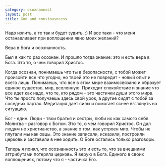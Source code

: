 ```yaml
--- 
category: osoznannost
layout: post
title: God and consiousncess
---
```

Надо излить, а то так и будет зудить. :)
И все таки - что меня останавливает при воплощении явно моих желаний?

Вера в Бога и осознанность.

Был я как то раз осознан. И прошло тогда знание: это и есть вера в Бога. Это то, о чем говорил Христос.

Когда осознан, понимаешь что ты в безопасности, с тобой может произойти все что угодно, но твоей это не повредит -
новый опыт и всего лишь. Понимаешь, что все в этом мире взаимосвязано и образует единое существо, мир, вселенную.
Приходит спокойствие и знание что все идет как надо, что те, кто рядом - это частички души этого мира. Что ты просто получаешь
здесь свой урок, а другие сидят с тобой за соседних партах. Медитация дает силы и помогает яснее взглянуть на ситуацию.

Бог - един. Люди - твои братья и сестры, люби их как самого себя. Молитва - разговор с Богом. Это то, о чем говорил Христос.
Он дал людям не христианство, а знание о том, как устроен мир. Чтобы не плутали мы как овцы. Это знание записали, исказили,
построили церковь и заставили в нее ходить. О Боге остались только разговоры.

Теперь я понял, что осознанность это и есть то, что за внешними аттрибутами потеряла церковь.
Я верую в Бога. Единого в своих воплощениях, потому что я - частичка Его.
